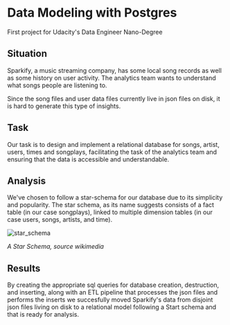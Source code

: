 # Data Modeling with Postgres

First project for Udacity's Data Engineer Nano-Degree

## Situation

Sparkify, a music streaming company, has some local song
records as well as some history on user activity. The analytics
team wants to understand what songs people are listening to.

Since the song files and user data files currently live in json
files on disk, it is hard to generate this type of insights.

## Task

Our task is to design and implement a relational database
for songs, artist, users, times and songplays, facilitating
the task of the analytics team and ensuring that the data
is accessible and understandable.

## Analysis


We've chosen to follow a star-schema for our database due to 
its simplicity and popularity. The star schema, as its name suggests
consists of a fact table (in our case songplays), linked to multiple
dimension tables (in our case users, songs, artists, and time).

![star_schema](https://upload.wikimedia.org/wikipedia/commons/b/bb/Star-schema.png "Star Schema")

*A Star Schema, source wikimedia*

## Results

By creating the appropriate sql queries for database creation,
destruction, and inserting, along with an ETL pipeline that
processes the json files and performs the inserts we
succesfully moved Sparkify's data from disjoint json files
living on disk to a relational model following a Start schema
and that is ready for analysis.
